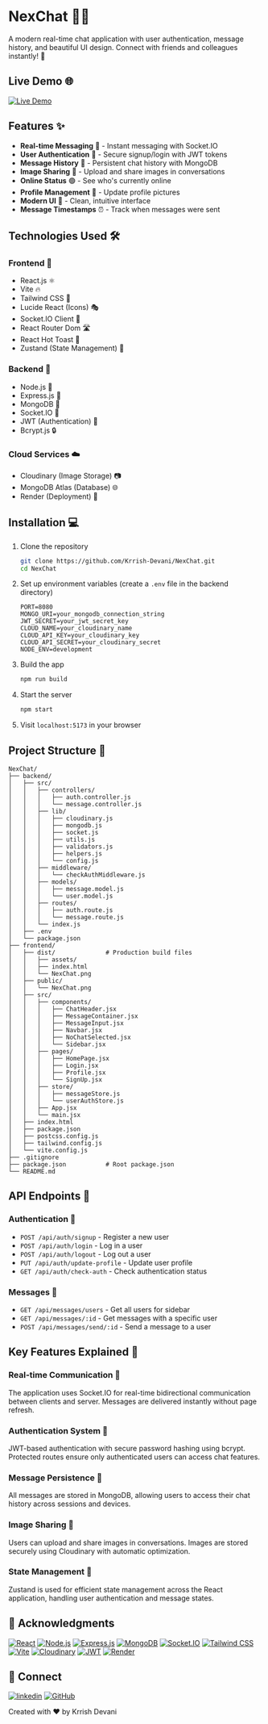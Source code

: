 # NexChat 💬✨

A modern real-time chat application with user authentication, message history, and beautiful UI design. Connect with friends and colleagues instantly! 🚀

## Live Demo 🌐

[![Live Demo](https://img.shields.io/badge/Live%20Demo-Online-brightgreen?style=for-the-badge&logo=vercel)](https://nexchat-l1ln.onrender.com/)

## Features ✨

- **Real-time Messaging** 🔄 - Instant messaging with Socket.IO
- **User Authentication** 🔐 - Secure signup/login with JWT tokens
- **Message History** 📜 - Persistent chat history with MongoDB
- **Image Sharing** 📸 - Upload and share images in conversations
- **Online Status** 🟢 - See who's currently online
- **Profile Management** 👤 - Update profile pictures
- **Modern UI** 🎨 - Clean, intuitive interface
- **Message Timestamps** ⏰ - Track when messages were sent

## Technologies Used 🛠️

### Frontend 🎨
- React.js ⚛️
- Vite 🔥
- Tailwind CSS 🎯
- Lucide React (Icons) 🎭
- Socket.IO Client 🔌
- React Router Dom 🛣️
- React Hot Toast 🍞
- Zustand (State Management) 🐻

### Backend 🔧
- Node.js 💚
- Express.js 🚀
- MongoDB 🍃
- Socket.IO 🔌
- JWT (Authentication) 🔑
- Bcrypt.js 🔒

### Cloud Services ☁️
- Cloudinary (Image Storage) 📷
- MongoDB Atlas (Database) 🌐
- Render (Deployment) 🚀

## Installation 💻

1. Clone the repository
   ```bash
   git clone https://github.com/Krrish-Devani/NexChat.git
   cd NexChat
   ```

2. Set up environment variables (create a `.env` file in the backend directory)
   ```
   PORT=8080
   MONGO_URI=your_mongodb_connection_string
   JWT_SECRET=your_jwt_secret_key
   CLOUD_NAME=your_cloudinary_name
   CLOUD_API_KEY=your_cloudinary_key
   CLOUD_API_SECRET=your_cloudinary_secret
   NODE_ENV=development
   ```

3. Build the app
   ```bash
   npm run build
   ```

4. Start the server
   ```bash
   npm start
   ```

7. Visit `localhost:5173` in your browser

## Project Structure 📁

```
NexChat/
├── backend/
│   ├── src/
│   │   ├── controllers/
│   │   │   ├── auth.controller.js
│   │   │   └── message.controller.js
│   │   ├── lib/
│   │   │   ├── cloudinary.js
│   │   │   ├── mongodb.js
│   │   │   ├── socket.js
│   │   │   ├── utils.js
│   │   │   ├── validators.js
│   │   │   ├── helpers.js
│   │   │   └── config.js
│   │   ├── middleware/
│   │   │   └── checkAuthMiddleware.js
│   │   ├── models/
│   │   │   ├── message.model.js
│   │   │   └── user.model.js
│   │   ├── routes/
│   │   │   ├── auth.route.js
│   │   │   └── message.route.js
│   │   └── index.js
│   ├── .env
│   └── package.json
├── frontend/
│   ├── dist/              # Production build files
│   │   ├── assets/
│   │   ├── index.html
│   │   └── NexChat.png
│   ├── public/
│   │   └── NexChat.png
│   ├── src/
│   │   ├── components/
│   │   │   ├── ChatHeader.jsx
│   │   │   ├── MessageContainer.jsx
│   │   │   ├── MessageInput.jsx
│   │   │   ├── Navbar.jsx
│   │   │   ├── NoChatSelected.jsx
│   │   │   └── Sidebar.jsx
│   │   ├── pages/
│   │   │   ├── HomePage.jsx
│   │   │   ├── Login.jsx
│   │   │   ├── Profile.jsx
│   │   │   └── SignUp.jsx
│   │   ├── store/
│   │   │   ├── messageStore.js
│   │   │   └── userAuthStore.js
│   │   ├── App.jsx
│   │   └── main.jsx
│   ├── index.html
│   ├── package.json
│   ├── postcss.config.js
│   ├── tailwind.config.js
│   └── vite.config.js
├── .gitignore
├── package.json           # Root package.json
└── README.md
```

## API Endpoints 🔌

### Authentication 🔐
- `POST /api/auth/signup` - Register a new user
- `POST /api/auth/login` - Log in a user
- `POST /api/auth/logout` - Log out a user
- `PUT /api/auth/update-profile` - Update user profile
- `GET /api/auth/check-auth` - Check authentication status

### Messages 💬
- `GET /api/messages/users` - Get all users for sidebar
- `GET /api/messages/:id` - Get messages with a specific user
- `POST /api/messages/send/:id` - Send a message to a user

## Key Features Explained 🔑

### Real-time Communication 🔄
The application uses Socket.IO for real-time bidirectional communication between clients and server. Messages are delivered instantly without page refresh.

### Authentication System 🔐
JWT-based authentication with secure password hashing using bcrypt. Protected routes ensure only authenticated users can access chat features.

### Message Persistence 📜
All messages are stored in MongoDB, allowing users to access their chat history across sessions and devices.

### Image Sharing 📸
Users can upload and share images in conversations. Images are stored securely using Cloudinary with automatic optimization.

### State Management 🐻
Zustand is used for efficient state management across the React application, handling user authentication and message states.

## 🙏 Acknowledgments

[![React](https://img.shields.io/badge/React-61DAFB?style=for-the-badge&logo=react&logoColor=black)](https://reactjs.org/)
[![Node.js](https://img.shields.io/badge/Node.js-339933?style=for-the-badge&logo=nodedotjs&logoColor=white)](https://nodejs.org/)
[![Express.js](https://img.shields.io/badge/Express.js-000000?style=for-the-badge&logo=express&logoColor=white)](https://expressjs.com/)
[![MongoDB](https://img.shields.io/badge/MongoDB-47A248?style=for-the-badge&logo=mongodb&logoColor=white)](https://www.mongodb.com/)
[![Socket.IO](https://img.shields.io/badge/Socket.IO-010101?style=for-the-badge&logo=socketdotio&logoColor=white)](https://socket.io/)
[![Tailwind CSS](https://img.shields.io/badge/Tailwind_CSS-38B2AC?style=for-the-badge&logo=tailwind-css&logoColor=white)](https://tailwindcss.com/)
[![Vite](https://img.shields.io/badge/Vite-646CFF?style=for-the-badge&logo=vite&logoColor=white)](https://vitejs.dev/)
[![Cloudinary](https://img.shields.io/badge/Cloudinary-3448C5?style=for-the-badge&logo=cloudinary&logoColor=white)](https://cloudinary.com/)
[![JWT](https://img.shields.io/badge/JWT-000000?style=for-the-badge&logo=jsonwebtokens&logoColor=white)](https://jwt.io/)
[![Render](https://img.shields.io/badge/Render-46E3B7?style=for-the-badge&logo=render&logoColor=white)](https://render.com/)

## 🔗 Connect

[![linkedin](https://img.shields.io/badge/linkedin-0A66C2?style=for-the-badge&logo=linkedin&logoColor=white)](https://www.linkedin.com/in/krrish-devani-121076323)
[![GitHub](https://img.shields.io/badge/GitHub-181717?style=for-the-badge&logo=github&logoColor=white)](https://github.com/Krrish-Devani)

Created with ❤️ by Krrish Devani
